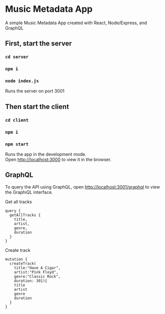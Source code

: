 # Music Metadata App

A simple Music Metadata App created with React, Node/Express, and GraphQL

## First, start the server
### `cd server`
### `npm i`
### `node index.js`

Runs the server on port 3001

## Then start the client
### `cd client`
### `npm i`
### `npm start`

Runs the app in the development mode.\
Open [http://localhost:3000](http://localhost:3000) to view it in the browser.

## GraphQL
To query the API using GraphQL, open [http://localhost:3001/graphql](http://localhost:3001/graphql) to view the GraphiQL interface.

Get all tracks
```
query {
  getAllTracks {
    title,
    artist,
    genre,
    duration
  }
}
```

Create track
```
mutation {
  createTrack(
    title:"Have A Cigar", 
    artist:"Pink Floyd", 
    genre:"Classic Rock", 
    duration: 301){
    title
    artist
    genre
    duration
  }
}
```
